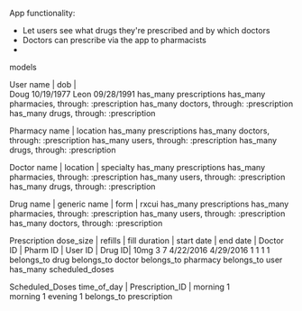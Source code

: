 App functionality:

  - Let users see what drugs they're prescribed and by which doctors
  - Doctors can prescribe via the app to pharmacists
  - 



models


User
name  |     dob    |  
Doug    10/19/1977
Leon    09/28/1991
has_many prescriptions
has_many pharmacies, through: :prescription
has_many doctors, through: :prescription
has_many drugs, through: :prescription

Pharmacy
name | location
has_many prescriptions
has_many doctors, through: :prescription
has_many users, through: :prescription
has_many drugs, through: :prescription

Doctor 
name | location | specialty
has_many prescriptions
has_many pharmacies, through: :prescription
has_many users, through: :prescription
has_many drugs, through: :prescription

Drug 
name  | generic name | form | rxcui
has_many prescriptions
has_many pharmacies, through: :prescription
has_many users, through: :prescription
has_many doctors, through: :prescription

Prescription
dose_size | refills | fill duration | start date | end date | Doctor ID | Pharm ID | User ID | Drug  ID| 
  10mg        3         7             4/22/2016   4/29/2016   1          1         1          1
belongs_to drug
belongs_to doctor
belongs_to pharmacy
belongs_to user
has_many scheduled_doses

Scheduled_Doses
time_of_day | Prescription_ID | 
  morning           1          
  morning           1
  evening           1
belongs_to prescription





